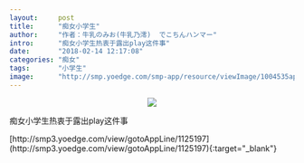 ```yaml
---
layout:     post
title:      "痴女小学生"
author:     "作者：牛乳のみお(牛乳乃澪)  でこちんハンマー"
intro:      "痴女小学生热衷于露出play这件事"
date:       "2018-02-14 12:17:08"
categories: "痴女"
tags:       "小学生"
image:      "http://smp.yoedge.com/smp-app/resource/viewImage/1004535appline.png"
---
```

<div style="text-align: center">
<p><img src="http://smp.yoedge.com/smp-app/resource/viewImage/1004535appline.png"/></p>
</div>
<p class="post-meta">
<span>痴女小学生热衷于露出play这件事</span>
</p>
[http://smp3.yoedge.com/view/gotoAppLine/1125197](http://smp3.yoedge.com/view/gotoAppLine/1125197){:target="_blank"}


